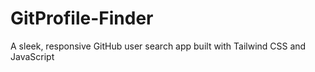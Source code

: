# GitProfile-Finder
A sleek, responsive GitHub user search app built with Tailwind CSS and JavaScript
